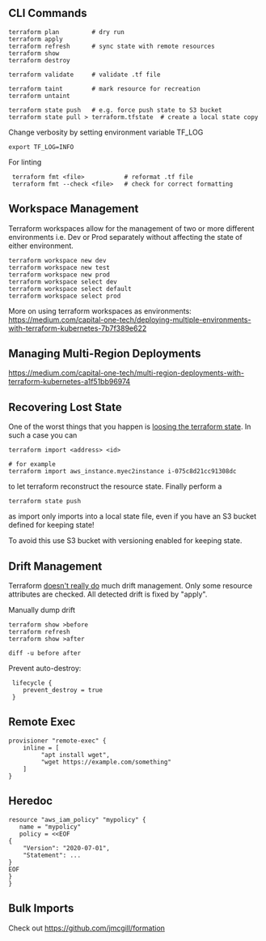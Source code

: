 ## CLI Commands

    terraform plan         # dry run
    terraform apply
    terraform refresh      # sync state with remote resources
    terraform show
    terraform destroy
    
    terraform validate     # validate .tf file
    
    terraform taint        # mark resource for recreation
    terraform untaint
    
    terraform state push   # e.g. force push state to S3 bucket
    terraform state pull > terraform.tfstate  # create a local state copy
    
Change verbosity by setting environment variable TF_LOG

    export TF_LOG=INFO

For linting

     terraform fmt <file>           # reformat .tf file
     terraform fmt --check <file>   # check for correct formatting
     
## Workspace Management 

Terraform workspaces allow for the management of two or more different environments i.e. Dev or Prod separately without affecting the state of either environment.
    
    terraform workspace new dev   
    terraform workspace new test
    terraform workspace new prod
    terraform workspace select dev
    terraform workspace select default  
    terraform workspace select prod
    
More on using terraform workspaces as environments: https://medium.com/capital-one-tech/deploying-multiple-environments-with-terraform-kubernetes-7b7f389e622

## Managing Multi-Region Deployments

https://medium.com/capital-one-tech/multi-region-deployments-with-terraform-kubernetes-a1f51bb96974

## Recovering Lost State

One of the worst things that you happen is [loosing the terraform state](https://www.reddit.com/r/devops/comments/93cee5/if_you_lost_your_terraform_state_you_will_lose/). In such a case you can

    terraform import <address> <id>
    
    # for example
    terraform import aws_instance.myec2instance i-075c8d21cc91308dc

    
to let terraform reconstruct the resource state. Finally perform a

    terraform state push

as import only imports into a local state file, even if you have an S3 bucket defined for keeping state!

To avoid this use S3 bucket with versioning enabled for keeping state.

## Drift Management

Terraform [doesn't really do](https://www.hashicorp.com/blog/detecting-and-managing-drift-with-terraform)
much drift management. Only some resource attributes are checked. All detected drift is fixed by "apply".

Manually dump drift

    terraform show >before
    terraform refresh
    terraform show >after
   
    diff -u before after
 
Prevent auto-destroy:

     lifecycle {
        prevent_destroy = true
     }

## Remote Exec

    provisioner "remote-exec" {
        inline = [
             "apt install wget",
             "wget https://example.com/something"
        ]
    }

## Heredoc

    resource "aws_iam_policy" "mypolicy" {
       name = "mypolicy"
       policy = <<EOF
    {
        "Version": "2020-07-01",
        "Statement": ...
    }
    EOF
    }
    }

## Bulk Imports

Check out https://github.com/jmcgill/formation
